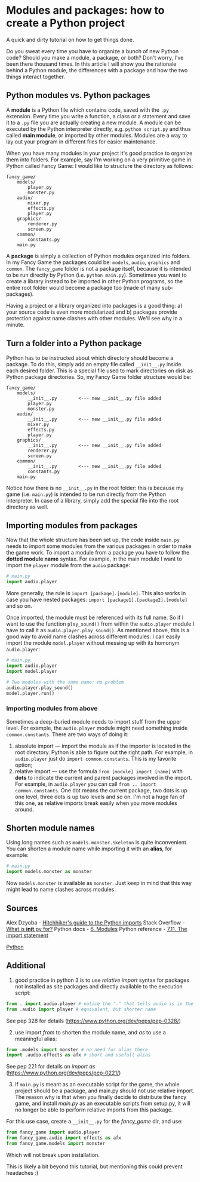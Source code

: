 # Modules and packages: how to create a Python project

A quick and dirty tutorial on how to get things done.

Do you sweat every time you have to organize a bunch of new Python code? Should you make a module, a package, or both? Don't worry, I've been there thousand times. In this article I will show you the rationale behind a Python module, the differences with a package and how the two things interact together.



## Python modules vs. Python packages

A **module** is a Python file which contains code, saved with the `.py` extension. Every time you write a function, a class or a statement and save it to a `.py` file you are actually creating a new module. A module can be executed by the Python interpreter directly, e.g. `python script.py` and thus called **main module**, or imported by other modules. Modules are a way to lay out your program in different files for easier maintenance.

When you have many modules in your project it's good practice to organize them into folders. For example, say I'm working on a very primitive game in Python called Fancy Game: I would like to structure the directory as follows:

```nolang
fancy_game/
    models/
        player.py
        monster.py
    audio/
        mixer.py
        effects.py
        player.py
    graphics/
        renderer.py
        screen.py
    common/
        constants.py
    main.py
```

A **package** is simply a collection of Python modules organized into folders. In my Fancy Game the packages could be: `models`, `audio`, `graphics` and `common`. The `fancy_game` folder is not a package itself, because it is intended to be run directly by Python (i.e. `python main.py`). Sometimes you want to create a library instead to be imported in other Python programs, so the entire root folder would become a package too (made of many sub-packages).

Having a project or a library organized into packages is a good thing: a) your source code is even more modularized and b) packages provide protection against name clashes with other modules. We'll see why in a minute.



## Turn a folder into a Python package

Python has to be instructed about which directory should become a package. To do this, simply add an empty file called `__init__.py` inside each desired folder. This is a special file used to mark directories on disk as Python package directories. So, my Fancy Game folder structure would be:

```nolang
fancy_game/
    models/
        __init__.py        <--- new __init__.py file added
        player.py
        monster.py
    audio/
        __init__.py        <--- new __init__.py file added
        mixer.py
        effects.py
        player.py
    graphics/
        __init__.py        <--- new __init__.py file added
        renderer.py
        screen.py
    common/
        __init__.py        <--- new __init__.py file added
        constants.py
    main.py
```

Notice how there is no `__init__.py` in the root folder: this is because my game (i.e. `main.py`) is intended to be run directly from the Python interpreter. In case of a library, simply add the special file into the root directory as well.



## Importing modules from packages

Now that the whole structure has been set up, the code inside `main.py` needs to import some modules from the various packages in order to make the game work. To import a module from a package you have to follow the **dotted module name** syntax. For example, in the main module I want to import the `player` module from the `audio` package:

```python
# main.py
import audio.player
```

More generally, the rule is `import [package].[module]`. This also works in case you have nested packages: `import [package1].[package2].[module]` and so on.

Once imported, the module must be referenced with its full name. So if I want to use the function `play_sound()` from within the `audio.player` module I have to call it as `audio.player.play_sound()`. As mentioned above, this is a good way to avoid name clashes across different modules: I can easily import the module `model.player` without messing up with its homonym `audio.player`:

```python
# main.py
import audio.player
import model.player

# Two modules with the same name: no problem
audio.player.play_sound()
model.player.run()
```

### Importing modules from above

Sometimes a deep-buried module needs to import stuff from the upper level. For example, the `audio.player` module might need something inside `common.constants`. There are two ways of doing it:

1. absolute import — import the module as if the importer is located in the root directory. Python is able to figure out the right path. For example, in `audio.player` just do `import common.constants`. This is my favorite option;
2. relative import — use the formula `from [module] import [name]` with **dots** to indicate the current and parent packages involved in the import. For example, in `audio.player` you can call `from .. import common.constants`. One dot means the current package, two dots is up one level, three dots is up two levels and so on. I'm not a huge fan of this one, as relative imports break easily when you move modules around.



## Shorten module names

Using long names such as `models.monster.Skeleton` is quite inconvenient. You can shorten a module name while importing it with an **alias**, for example:

```python
# main.py
import models.monster as monster
```

Now `models.monster` is available as `monster`. Just keep in mind that this way might lead to name clashes across modules.



## Sources

Alex Dzyoba - [Hitchhiker's guide to the Python imports](https://alex.dzyoba.com/blog/python-import/)
Stack Overflow - [What is __init__.py for?](https://stackoverflow.com/questions/448271/what-is-init-py-for)
Python docs - [6. Modules](https://docs.python.org/3/tutorial/modules.html)
Python reference - [7.11. The import statement](https://docs.python.org/3/reference/simple_stmts.html#the-import-statement)

[Python](https://www.internalpointers.com/tag/python)



## Additional

1) good practice in python 3 is to use *relative import* syntax for packages not installed as site packages and directly available to the execution script:

```python
from . import audio.player # notice the "." that tells audio is in the root dir
from .audio import player # equivalent, but shorter name
```

See pep 328 for details (https://www.python.org/dev/peps/pep-0328/)



2) use import *from* to shorten the module name, and *as* to use a meaningful alias:

```python
from .models import monster # no need for alias there
import .audio.effects as afx # short and usefull alias
```

See pep 221 for details on *import as* (https://www.python.org/dev/peps/pep-0221/)



3) If `main.py` is meant as an executable script for the game, the whole project should be a package, and main.py should not use relative import.
The reason why is that when you finally decide to distribute the fancy game, and install *main.py* as an executable scripts from setup.py, it will no longer be able to perform relative imports from this package.

For this use case, create a `__init__.py` for the *fancy_game* dir, and use:

```python
from fancy_game import audio.player
from fancy_game.audio import effects as afx
from fancy_game.models import monster
```

Which will not break upon installation.

This is likely a bit beyond this tutorial, but mentioning this could prevent headaches :)